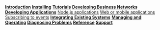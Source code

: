 **[Introduction](../introduction/introduction.html)**
**[Installing](../installing/installing-index.html)**
**[Tutorials](../tutorials/tutorials.html)**
**[Developing Business Networks](../business-network/business-network-index.html)**
**[Developing Applications](../applications/applications-index.html)**
[Node.js applications](../applications/node.html)
[Web or mobile applications](../applications/web.html)
[Subscribing to events](../applications/subscribing-to-events.html)
**[Integrating Existing Systems](../integrating/integrating-index.html)**
**[Managing and Operating](../managing/managingindex.html)**
**[Diagnosing Problems](../problems/diagnostics.html)**
**[Reference](../reference/reference-index.html)**
**[Support](../support/index.html)**
